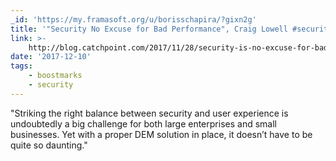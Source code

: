 ```yaml
---
_id: 'https://my.framasoft.org/u/borisschapira/?gixn2g'
title: '"Security No Excuse for Bad Performance", Craig Lowell #security'
link: >-
    http://blog.catchpoint.com/2017/11/28/security-is-no-excuse-for-bad-performance/
date: '2017-12-10'
tags:
    - boostmarks
    - security
---
```


<div class="markdown"><p>&quot;Striking the right balance between security and user experience is undoubtedly a big challenge for both large enterprises and small businesses. Yet with a proper DEM solution in place, it doesn’t have to be quite so daunting.&quot;
</p></div>
